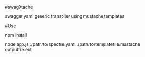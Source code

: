 #swagXtache 

swagger yaml generic transpiler using mustache templates

#Use

npm install

node app.js ./path/to/specfile.yaml ./path/to/templatefile.mustache outputfile.ext 
